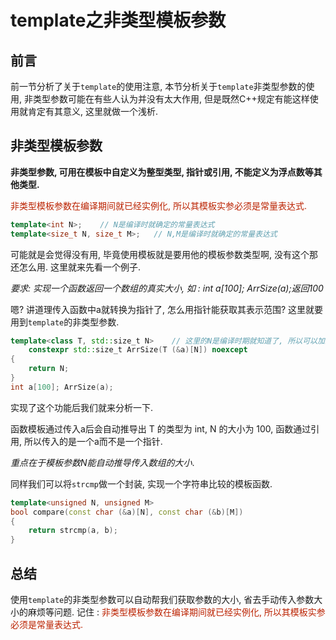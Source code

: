 # template之非类型模板参数

## 前言

前一节分析了关于`template`的使用注意, 本节分析关于`template`非类型参数的使用, 非类型参数可能在有些人认为并没有太大作用, 但是既然C++规定有能这样使用就肯定有其意义, 这里就做一个浅析.



## 非类型模板参数

**非类型参数, 可用在模板中自定义为整型类型, 指针或引用, 不能定义为浮点数等其他类型.** 

<font color=#b20>非类型模板参数在编译期间就已经实例化, 所以其模板实参必须是常量表达式.</font>

```c++
template<int N>; 	// N是编译时就确定的常量表达式
template<size_t N, size_t M>;	// N,M是编译时就确定的常量表达式
```

可能就是会觉得没有用, 毕竟使用模板就是要用他的模板参数类型啊, 没有这个那还怎么用. 这里就来先看一个例子.

*要求: 实现一个函数返回一个数组的真实大小, 如 : int a[100]; ArrSize(a);返回100*

嗯? 讲道理传入函数中a就转换为指针了, 怎么用指针能获取其表示范围? 这里就要用到`template`的非类型参数. 

```c++
template<class T, std::size_t N>	// 这里的N是编译时期就知道了, 所以可以加上constexpr关键字
    constexpr std::size_t ArrSize(T (&a)[N]) noexcept	
{
    return N;
}
int a[100]; ArrSize(a);
```

实现了这个功能后我们就来分析一下.

函数模板通过传入a后会自动推导出 T 的类型为 int, N 的大小为 100, 函数通过引用, 所以传入的是一个a而不是一个指针.

 *重点在于模板参数N能自动推导传入数组的大小*. 



同样我们可以将`strcmp`做一个封装, 实现一个字符串比较的模板函数.

```c++
template<unsigned N, unsigned M>
bool compare(const char (&a)[N], const char (&b)[M])
{
    return strcmp(a, b);
}
```



## 总结

使用`template`的非类型参数可以自动帮我们获取参数的大小, 省去手动传入参数大小的麻烦等问题.  记住 : <font color=#b20>非类型模板参数在编译期间就已经实例化, 所以其模板实参必须是常量表达式.</font>
